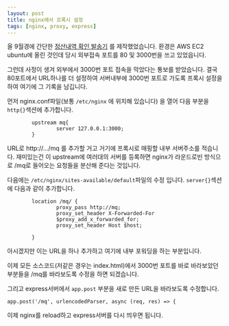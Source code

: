 ```yaml
---
layout: post
title: nginx에서 프록시 설정
tags: [nginx, proxy, express]
---
```




올 9월경에 간단한 [정산내역 확인 발송기](https://cheuora.github.io/2022/09/09/systemretrospect) 를 제작했었습니다. 환경은 AWS EC2 ubuntu에 올린 것인데 당시 외부접속 포트를 80 및 3000번을 쓰고 있었읍니다. 

그런데 사정이 생겨 외부에서 3000번 포트 접속을 막았다는 통보를 받았습니다. 결국 80포트에서 URL하나를 더 설정하여 서버내부에 3000번 포트로 가도록 프록시 설정을 하여 여기에 그 기록을 남깁니다. 

먼저 nginx.conf파일(보통 `/etc/nginx` 에 위치해 있습니다) 을 열어 다음 부분을 `http{}`섹션에 추가합니다. 

```
        upstream mq{
                server 127.0.0.1:3000;
        }
```

 URL로 http://.../mq 를 추가할 거고 거기에 프록시로 매핑할 내부 서버주소를 적습니다. 재미있는건 이 upstream에 여러대의 서버를 등록하면 nginx가 라운드로빈 방식으로 /mq로 들어오는 요청들을 분산해 준다는 것입니다. 

다음에는 `/etc/nginx/sites-available/default`파일의 수정 입니다. `server{}`섹션에 다음과 같이 추가합니다.

```
        location /mq/ {
                proxy_pass http://mq;
                proxy_set_header X-Forwarded-For
                $proxy_add_x_forwarded_for;
                proxy_set_header Host $host;

        }
```

아시겠지만 이는 URL을 하나 추가하고 여기에 내부 포워딩을 하는 부분입니다. 

이제 모든 소스코드(저같은 경우는 index.html)에서 3000번 포트를 바로 바라보았던 부분들을 /mq를 바라보도록 수정을 하면 되겠습니다.

그리고 express서버에서 `app.post` 부분을 새로 만든 URL을 바라보도록 수정합니다. 

```
app.post('/mq', urlencodedParser, async (req, res) => {
```



이제 nginx를 reload하고 express서버를 다시 띄우면 됩니다. 
